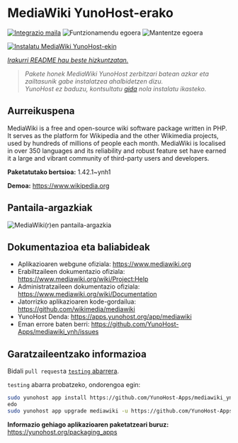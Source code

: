 <!--
Ohart ongi: README hau automatikoki sortu da <https://github.com/YunoHost/apps/tree/master/tools/readme_generator>ri esker
EZ editatu eskuz.
-->

# MediaWiki YunoHost-erako

[![Integrazio maila](https://dash.yunohost.org/integration/mediawiki.svg)](https://ci-apps.yunohost.org/ci/apps/mediawiki/) ![Funtzionamendu egoera](https://ci-apps.yunohost.org/ci/badges/mediawiki.status.svg) ![Mantentze egoera](https://ci-apps.yunohost.org/ci/badges/mediawiki.maintain.svg)

[![Instalatu MediaWiki YunoHost-ekin](https://install-app.yunohost.org/install-with-yunohost.svg)](https://install-app.yunohost.org/?app=mediawiki)

*[Irakurri README hau beste hizkuntzatan.](./ALL_README.md)*

> *Pakete honek MediaWiki YunoHost zerbitzari batean azkar eta zailtasunik gabe instalatzea ahalbidetzen dizu.*  
> *YunoHost ez baduzu, kontsultatu [gida](https://yunohost.org/install) nola instalatu ikasteko.*

## Aurreikuspena

MediaWiki is a free and open-source wiki software package written in PHP. It serves as the platform for Wikipedia and the other Wikimedia projects, used by hundreds of millions of people each month. MediaWiki is localised in over 350 languages and its reliability and robust feature set have earned it a large and vibrant community of third-party users and developers.


**Paketatutako bertsioa:** 1.42.1~ynh1

**Demoa:** <https://www.wikipedia.org>

## Pantaila-argazkiak

![MediaWiki(r)en pantaila-argazkia](./doc/screenshots/screenshot.png)

## Dokumentazioa eta baliabideak

- Aplikazioaren webgune ofiziala: <https://www.mediawiki.org>
- Erabiltzaileen dokumentazio ofiziala: <https://www.mediawiki.org/wiki/Project:Help>
- Administratzaileen dokumentazio ofiziala: <https://www.mediawiki.org/wiki/Documentation>
- Jatorrizko aplikazioaren kode-gordailua: <https://github.com/wikimedia/mediawiki>
- YunoHost Denda: <https://apps.yunohost.org/app/mediawiki>
- Eman errore baten berri: <https://github.com/YunoHost-Apps/mediawiki_ynh/issues>

## Garatzaileentzako informazioa

Bidali `pull request`a [`testing` abarrera](https://github.com/YunoHost-Apps/mediawiki_ynh/tree/testing).

`testing` abarra probatzeko, ondorengoa egin:

```bash
sudo yunohost app install https://github.com/YunoHost-Apps/mediawiki_ynh/tree/testing --debug
edo
sudo yunohost app upgrade mediawiki -u https://github.com/YunoHost-Apps/mediawiki_ynh/tree/testing --debug
```

**Informazio gehiago aplikazioaren paketatzeari buruz:** <https://yunohost.org/packaging_apps>
